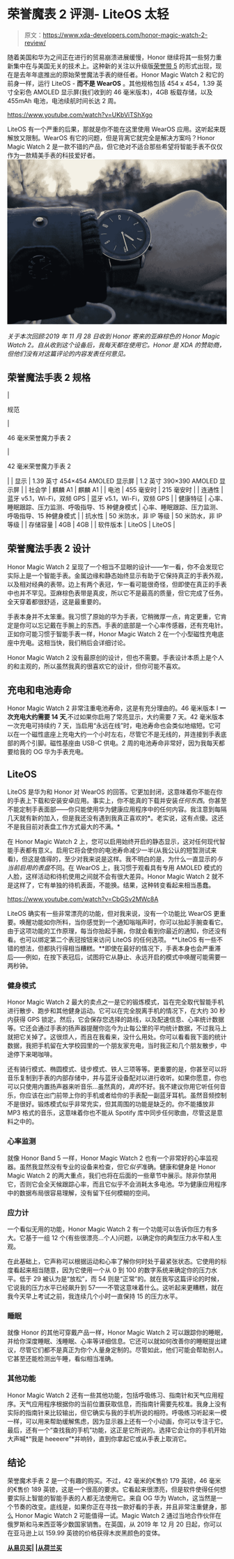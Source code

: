# 荣誉魔表 2 评测- LiteOS 太轻

> 原文：<https://www.xda-developers.com/honor-magic-watch-2-review/>

随着美国和华为之间正在进行的贸易崩溃进展缓慢，Honor 继续将其一些努力重新集中在与美国无关的技术上。这种新的关注以升级版[荣誉带 5](https://www.xda-developers.com/honor-band-5-fitness-tracker-review/) 的形式出现，现在是去年年底推出的原始荣誉魔法手表的继任者。Honor Magic Watch 2 和它的前身一样，运行 LiteOS - **而不是 WearOS** 。其他规格包括 454 x 454，1.39 英寸全彩色 AMOLED 显示屏(我们收到的 46 毫米版本)，4GB 板载存储，以及 455mAh 电池，电池续航时间长达 2 周。

https://www.youtube.com/watch?v=UKbViTShXgo

LiteOS 有一个严重的后果，那就是你不能在这里使用 WearOS 应用。这听起来既解放又限制。WearOS 有它的问题，但是背离它就完全是解决方案吗？Honor Magic Watch 2 是一款不错的产品，但它绝对不适合那些希望将智能手表不仅仅作为一款精美手表的科技爱好者。![](img/c9e19272955615139ad49d07992cefeb.png)

*关于本次回顾:2019 年 11 月 28 日收到 Honor 寄来的亚麻棕色的 Honor Magic Watch 2。自从收到这个设备后，我每天都在使用它。Honor 是 XDA 的赞助商，但他们没有对这篇评论的内容发表任何意见。*

## 荣誉魔法手表 2 规格

| 

规范

 | 

46 毫米荣誉魔力手表 2

 | 

42 毫米荣誉魔力手表 2

 |
| 显示 | 1.39 英寸 454×454 AMOLED 显示屏 | 1.2 英寸 390×390 AMOLED 显示屏 |
| 社会学 | 麒麟 A1 | 麒麟 A1 |
| 电池 | 455 毫安时 | 215 毫安时 |
| 连通性 | 蓝牙 v5.1，Wi-Fi，双频 GPS | 蓝牙 v5.1，Wi-Fi，双频 GPS |
| 健康特征 | 心率、睡眠跟踪、压力监测、呼吸指导、15 种健身模式 | 心率、睡眠跟踪、压力监测、呼吸指导、15 种健身模式 |
| 抗水性 | 50 米防水，非 IP 等级 | 50 米防水，非 IP 等级 |
| 存储容量 | 4GB | 4GB |
| 软件版本 | LiteOS | LiteOS |

## 荣誉魔法手表 2 设计

Honor Magic Watch 2 呈现了一个相当不显眼的设计——乍一看，你不会发现它实际上是一个智能手表。金属边缘和静态始终显示有助于它保持真正的手表外观，以及相对经典的表带。边上有两个表冠，乍一看可能很奇怪，但即使在真正的手表中也并不罕见。亚麻棕色表带是真皮，所以它不是最高的质量，但它完成了任务。全天穿着都很舒适，这是最重要的。

手表本身并不太笨重。我习惯了原始的华为手表，它稍微厚一点，肯定更重，它肯定是你可以忘记戴在手腕上的东西。手表的底部是一个心率传感器，还有充电针。正如你可能习惯于智能手表一样，Honor Magic Watch 2 在一个小型磁性充电底座中充电。这相当快，我们稍后会详细讨论。

Honor Magic Watch 2 没有最原创的设计，但也不需要。手表设计本质上是个人的和主观的，所以虽然我真的很喜欢它的设计，但你可能不喜欢。

## 充电和电池寿命

Honor Magic Watch 2 非常注重电池寿命，这是有充分理由的。46 毫米版本 l **一次充电大约需要 14 天**,不过如果你启用了常亮显示，大约需要 7 天。42 毫米版本一次充电可持续约 7 天，当启用“永远在线”时，电池寿命也会类似地缩短。它可以在一个磁性底座上充电大约一个小时左右，尽管它不是无线的，并连接到手表底部的两个引脚。磁性基座由 USB-C 供电。2 周的电池寿命非常好，因为我每天都要给我的 OG 华为手表充电。

## LiteOS

LiteOS 是华为和 Honor 对 WearOS 的回答。它更加封闭，这意味着你不能在你的手表上下载和安装安卓应用。事实上，你不能真的下载并安装*任何东西*。你甚至不能定制手表面部——你只能使用华为健康应用程序中的任何内容。我注意到每隔几天就有新的加入，但是我还没有遇到我真正喜欢的*。老实说，这有点傻。这还不是我目前对表盘工作方式最大的不满。*

在 Honor Magic Watch 2 上，您可以启用始终开启的静态显示，这对任何现代智能手表都有意义。启用它将会使你的电池寿命减少一半(从我公认的短暂测试来看)，但这是值得的，至少对我来说是这样。我不明白的是，为什么一直显示的*与当前启用的表盘*不同。在 WearOS 上，我习惯于观看具有专用 AMOLED 模式的人脸，这样活动和待机使用之间就不会有很大差异。Honor Magic Watch 2 就不是这样了，它有单独的待机表面，不能换。结果，这种转变看起来相当愚蠢。

https://www.youtube.com/watch?v=CbGSv2MWc8A

LiteOS 确实有一些非常漂亮的功能，但对我来说，没有一个功能比 WearOS 更重要。唤醒功能如你所料，当你感觉到一个通知嗡嗡声时，你可以抬起手腕查看它。由于这项功能的工作原理，每当你抬起手腕，你就会看到你最近的通知，你还没有看。也可以绑定第二个表冠按钮来访问 LiteOS 的任何选项。 **LiteOS 有一些不错的想法，但都执行得相当糟糕。**即使在最好的情况下，手表本身也会严重滞后——例如，在按下表冠后，试图将它从静止、永远开启的模式中唤醒可能需要一两秒钟。

### 健身模式

Honor Magic Watch 2 最大的卖点之一是它的锻炼模式，旨在完全取代智能手机进行散步、跑步和其他健身运动。它可以在完全脱离手机的情况下，在大约 30 秒内获得 GPS 锁定。然后，它会保存您选择的路线，以及配速信息、心率统计数据等。它还会通过手表的扬声器提醒你迄今为止每公里的平均统计数据，不过我马上就把它关掉了。这很烦人，而且在我看来，没什么用处。你可以看看我下面的统计数据，我把手机留在大学校园里的一个朋友家充电，当时我正和几个朋友散步，中途停下来喝咖啡。

还有骑行模式、椭圆模式、徒步模式、铁人三项等等。更重要的是，你甚至可以将音乐复制到手表的内部存储中，并与蓝牙设备配对以进行收听。如果你愿意，你也可以只使用内置扬声器来听音乐...虽然真的，*真的*不好。我不建议你用它听任何音乐，你应该在出门前带上你的手机或者给你的手表配一副蓝牙耳机。虽然音频控制不是很好。锻炼模式似乎非常充实，但其周围的功能是缺乏的。你不能播放非 MP3 格式的音乐，这意味着你也不能从 Spotify 库中同步任何歌曲，尽管这是意料之中的。

### 心率监测

就像 Honor Band 5 一样，Honor Magic Watch 2 也有一个非常好的心率监视器。虽然我显然没有专业的设备来检查，但它*似乎*准确。健康和健身是 Honor Magic Watch 2 的两大重点，我们也将在后面的一些章节中展示。除非你禁用它，否则它会全天候跟踪心率，而且它似乎不会消耗太多电池。华为健康应用程序中的数据布局很容易理解，没有留下任何模糊的空间。

### 应力计

一个看似无用的功能，Honor Magic Watch 2 有一个功能可以告诉你压力有多大。它基于一组 12 个(有些很漂亮...个人)问题，以确定你的典型压力水平和人生观。

在此基础上，它声称可以根据运动和心率了解你何时处于最紧张状态。它使用的标度看起来相当随意，因为它使用一个从 0 到 100 的数字系统来确定你的压力水平。低于 29 被认为是“放松”，而 54 则是“正常”的。就在我写这篇评论的时候，它说我的压力水平已经飙升到 57——不管这意味着什么。这听起来更糟糕，就在我今天早上考试之前，我连续几个小时一直保持 15 的压力水平。

### 睡眠

就像 Honor 的其他可穿戴产品一样，Honor Magic Watch 2 可以跟踪你的睡眠，并给你深度睡眠、浅睡眠、心率等详细信息。它还可以就如何改善你的睡眠提出建议，尽管它们都不是真正为你个人量身定制的。尽管如此，他们可能会帮助别人。它甚至还能检测出午睡，看似相当准确。

### 其他功能

Honor Magic Watch 2 还有一些其他功能，包括呼吸练习、指南针和天气应用程序。天气应用程序根据你的当前位置获取信息，而指南针需要先校准。我身上没有实际的指南针来比较输出，但它确实与我的手机所说的相符。呼吸练习听起来一模一样，可以用来帮助缓解焦虑，因为显示器上还有一个小动画，你可以专注于它。最后，还有一个“查找我的手机”功能，这正是它所说的。选择它会让你的手机开始大声喊*“我是 heeeere”*并响铃，直到你拿起它或从手表上取消它。

## 结论

荣誉魔术手表 2 是一个有趣的购买。不过，42 毫米的€售价 179 英镑，46 毫米的€售价 189 英镑，这是一个很高的要求。它看起来很漂亮，但是软件使得任何想要实际上智能的智能手表的人都无法使用它。来自 OG 华为 Watch，这当然是一个节奏的改变。底线是，如果你正在寻找一款好看的手表，并且非常注重健身，那么 Honor Magic Watch 2 可能值得一试。Magic Watch 2 通过当地合作伙伴在俄罗斯和马来西亚等少数国家销售。在英国，从 2019 年 12 月 20 日起，你可以在亚马逊上以 159.99 英镑的价格获得木炭黑颜色的变体。

**[从易贝买](https://www.ebay.co.uk/itm/184070948849)| |[从荷兰买](https://www.hihonor.com/nl/promo.html)**